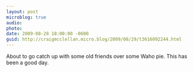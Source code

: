 ```yaml
---
layout: post
microblog: true
audio: 
photo: 
date: 2009-08-28 18:00:00 -0600
guid: http://craigmcclellan.micro.blog/2009/08/29/t3616092244.html
---
```

About to go catch up with some old friends over some Waho pie.  This has been a good day.
